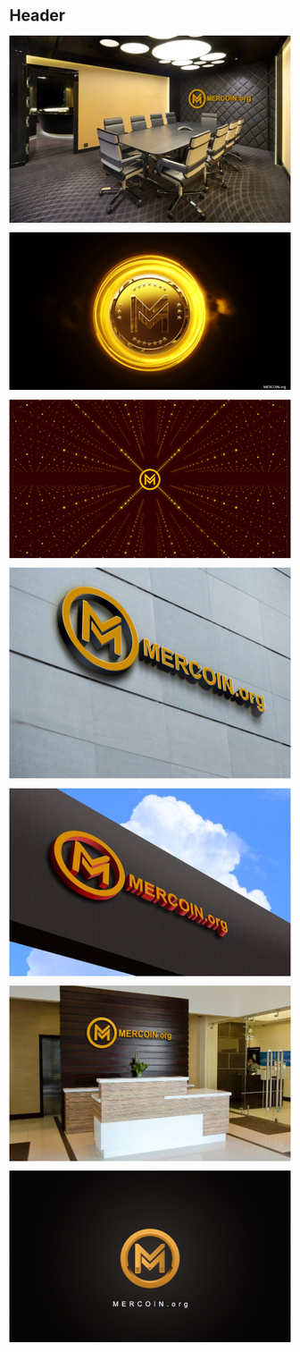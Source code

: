 <!-- TITLE: Wallpapers -->
<!-- SUBTITLE: Wallpaper oficiales de MERCOIN OS -->

# Header
![04 Fe 48819981902 D 2139 Eed 597 E 4 Dd 30 O](/uploads/04-fe-48819981902-d-2139-eed-597-e-4-dd-30-o.jpg "04 Fe 48819981902 D 2139 Eed 597 E 4 Dd 30 O")

![3 B 3 Ced 986 Dd 6163255 Ee 9 Ce 9 D 7 C 9 Fbbco](/uploads/3-b-3-ced-986-dd-6163255-ee-9-ce-9-d-7-c-9-fbbco.png "3 B 3 Ced 986 Dd 6163255 Ee 9 Ce 9 D 7 C 9 Fbbco")

![3 B 824641385471662 Bbfcbb 9 B 45 C 008 Eo](/uploads/3-b-824641385471662-bbfcbb-9-b-45-c-008-eo.png "3 B 824641385471662 Bbfcbb 9 B 45 C 008 Eo")

![8 Ddc 9984 C 006 E 9 Ecf 9 Cefd 7 A 42 A 7 B 394 O](/uploads/8-ddc-9984-c-006-e-9-ecf-9-cefd-7-a-42-a-7-b-394-o.jpg "8 Ddc 9984 C 006 E 9 Ecf 9 Cefd 7 A 42 A 7 B 394 O")

![D 2684 F 542 A 464993 Ea 3 Dd 22 Ed 3 Afa 228 O](/uploads/d-2684-f-542-a-464993-ea-3-dd-22-ed-3-afa-228-o.jpg "D 2684 F 542 A 464993 Ea 3 Dd 22 Ed 3 Afa 228 O")

![D 49 E 3921928 E 71655 C 2309 Fa 1 D 823 C 07 O](/uploads/d-49-e-3921928-e-71655-c-2309-fa-1-d-823-c-07-o.jpg "D 49 E 3921928 E 71655 C 2309 Fa 1 D 823 C 07 O")

![E 5 C 64 F 0 A 550 Ac 83 C 3 De 9 C 297 C 2889 B 57 O](/uploads/e-5-c-64-f-0-a-550-ac-83-c-3-de-9-c-297-c-2889-b-57-o.png "E 5 C 64 F 0 A 550 Ac 83 C 3 De 9 C 297 C 2889 B 57 O")


